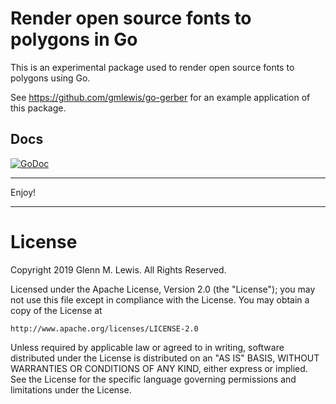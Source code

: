 # Render open source fonts to polygons in Go

This is an experimental package used to render open source fonts to
polygons using Go.

See https://github.com/gmlewis/go-gerber for an example application
of this package.

## Docs

[![GoDoc](https://godoc.org/github.com/gmlewis/go-fonts/fonts?status.svg)](https://godoc.org/github.com/gmlewis/go-fonts/fonts)

----------------------------------------------------------------------

Enjoy!

----------------------------------------------------------------------

# License

Copyright 2019 Glenn M. Lewis. All Rights Reserved.

Licensed under the Apache License, Version 2.0 (the "License");
you may not use this file except in compliance with the License.
You may obtain a copy of the License at

    http://www.apache.org/licenses/LICENSE-2.0

Unless required by applicable law or agreed to in writing, software
distributed under the License is distributed on an "AS IS" BASIS,
WITHOUT WARRANTIES OR CONDITIONS OF ANY KIND, either express or implied.
See the License for the specific language governing permissions and
limitations under the License.
